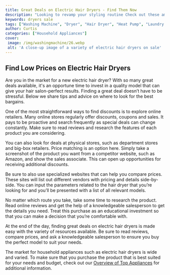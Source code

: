 ```yaml
---
title: Great Deals on Electric Hair Dryers - Find Them Now
description: "Looking to revamp your styling routine Check out these amazing deals on electric hair dryers and make your styling dreams come true Find the perfect one for you now"
keywords: dryers sale
tags: ["Washing Machine", "Dryer", "Hair Dryer", "Heat Pump", "Laundry Appliances", "Buy Appliance"]
author: Curtis
categories: ["Household Appliances"]
cover: 
 image: /img/washingmachine/26.webp
 alt: 'A close-up image of a variety of electric hair dryers on sale'
---
```

## Find Low Prices on Electric Hair Dryers

Are you in the market for a new electric hair dryer? With so many great deals available, it's an opportune time to invest in a quality model that can give your hair salon-perfect results. Finding a great deal doesn’t have to be stressful. Below we share tips and advice on where to look for the best bargains. 

One of the most straightforward ways to find discounts is to explore online retailers. Many online stores regularly offer discounts, coupons and sales. It pays to be proactive and search frequently as special deals can change constantly. Make sure to read reviews and research the features of each product you are considering.

You can also look for deals at physical stores, such as department stores and big-box retailers. Price matching is an option here. Simply take a screenshot of the product you want from a competitor website, such as Amazon, and show the sales associate. This can open up opportunities for receiving additional discounts.

Be sure to also use specialized websites that can help you compare prices. These sites will list out different vendors with pricing and details side-by-side. You can input the parameters related to the hair dryer that you’re looking for and you’ll be presented with a list of all relevant models. 

No matter which route you take, take some time to research the product. Read online reviews and get the help of a knowledgeable salesperson to get the details you need. Treat this purchase as an educational investment so that you can make a decision that you’re comfortable with. 

At the end of the day, finding great deals on electric hair dryers is made easy with the variety of resources available. Be sure to read reviews, compare prices, and ask a knowledgeable salesperson to ensure you buy the perfect model to suit your needs. 

The market for household appliances such as electric hair dryers is wide and varied. To make sure that you purchase the product that is best suited for your needs and budget, check out our [Overview of Top Appliances](./pages/appliance-overview) for additional information.
